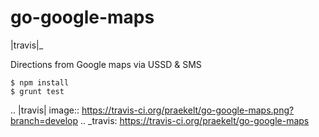 go-google-maps
==============

|travis|_

Directions from Google maps via USSD &amp; SMS

    $ npm install
    $ grunt test

.. |travis| image:: https://travis-ci.org/praekelt/go-google-maps.png?branch=develop
.. _travis: https://travis-ci.org/praekelt/go-google-maps
